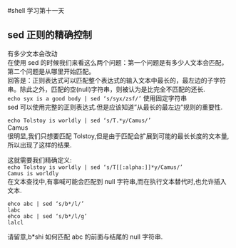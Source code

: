 #shell 学习第十一天
## sed 正则的精确控制

有多少文本会改动  
在使用 sed 的时候我们来看这么两个问题：第一个问题是有多少人文本会匹配，第二个问题是从哪里开始匹配。  
回答是：正则表达式可以匹配整个表达式的输入文本中最长的，最左边的子字符串。除此之外，匹配的空(null)字符串，则被认为是比完全不匹配的还长.  
```echo syx is a good body | sed ‘s/syx/zsf/’```   使用固定字符串  
sed 可以使用完整的正则表达式.但是应该知道”从最长的最左边”规则的重要性.
 
```echo Tolstoy is worldly | sed ‘s/T.*y/Camus/’```  
Camus    
很明显,我们只想要匹配 Tolstoy,但是由于匹配会扩展到可能的最长长度的文本量,所以出现了这样的结果.
 
这就需要我们精确定义:  
```echo Tolstoy is worldly | sed ‘s/T[[:alpha:]]*y/Camus/’```  
```Camus is worldly```  
在文本查找中,有事喊可能会匹配到 null 字符串,而在执行文本替代时,也允许插入文本.  

```
ehco abc | sed ‘s/b*/l/’ 
labc  
ehco abc | sed ‘s/b*/l/g’  
lalcl  
```

请留意,b*shi 如何匹配 abc 的前面与结尾的 null 字符串.


